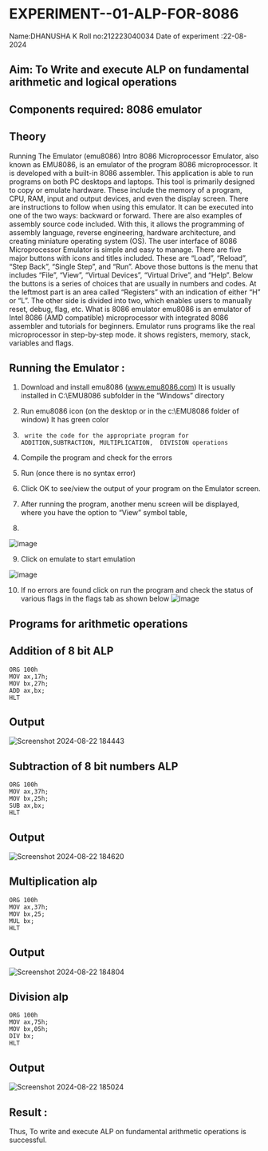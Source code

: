# EXPERIMENT--01-ALP-FOR-8086
Name:DHANUSHA K
Roll no:212223040034
Date of experiment :22-08-2024
## Aim: To Write and execute ALP on fundamental arithmetic and logical operations
## Components required: 8086  emulator 
## Theory 
Running The Emulator (emu8086) Intro 8086 Microprocessor Emulator, also known as EMU8086, is an emulator of the program 8086 microprocessor. It is developed with a built-in 8086 assembler. This application is able to run programs on both PC desktops and laptops. This tool is primarily designed to copy or emulate hardware. These include the memory of a program, CPU, RAM, input and output devices, and even the display screen. There are instructions to follow when using this emulator. It can be executed into one of the two ways: backward or forward. There are also examples of assembly source code included. With this, it allows the programming of assembly language, reverse engineering, hardware architecture, and creating miniature operating system (OS). The user interface of 8086 Microprocessor Emulator is simple and easy to manage. There are five major buttons with icons and titles included. These are “Load”, “Reload”, “Step Back”, “Single Step”, and “Run”. Above those buttons is the menu that includes “File”, “View”, “Virtual Devices”, “Virtual Drive”, and “Help”. Below the buttons is a series of choices that are usually in numbers and codes. At the leftmost part is an area called “Registers” with an indication of either “H” or “L”. The other side is divided into two, which enables users to manually reset, debug, flag, etc. What is 8086 emulator emu8086 is an emulator of Intel 8086 (AMD compatible) microprocessor with integrated 8086 assembler and tutorials for beginners. Emulator runs programs like the real microprocessor in step-by-step mode. it shows registers, memory, stack, variables and flags.

 ## Running the Emulator :
1.	Download and install emu8086 (www.emu8086.com) It is usually installed in C:\EMU8086 subfolder in the “Windows” directory
2.	  Run  emu8086 icon (on the desktop or in the c:\EMU8086 folder of window) It has green color 
 
 
3.		write the code for the appropriate program for ADDITION,SUBTRACTION, MULTIPLICATION,  DIVISION operations 

4.	 Compile the program and check for the errors 
5.	Run (once there is no syntax error) 

6.	Click OK to see/view the output of your program on the Emulator screen. 


7.	After running the program, another menu screen will be displayed, where you have the option to “View” symbol table,
8.	 

![image](https://user-images.githubusercontent.com/36288975/189273263-d65baae9-4b8f-4723-afb3-c0ffa4052b04.png)

9.	Click on emulate to start emulation 

![image](https://user-images.githubusercontent.com/36288975/189273273-9bb36ec1-e2e8-4892-8d35-37707332bfdc.png)

10.	If no errors are found click on run the program and check the status of various flags in the flags tab as shown below 
![image](https://user-images.githubusercontent.com/36288975/189273277-113a2a33-4a40-4ff8-95a5-ecd3a1f504fe.png)
## Programs for arithmetic  operations

## Addition  of 8 bit ALP 
```
ORG 100h
MOV ax,17h;
MOV bx,27h;
ADD ax,bx;
HLT
```
## Output  
![Screenshot 2024-08-22 184443](https://github.com/user-attachments/assets/f1c03d8f-5d32-474a-b08d-286d785818a6)


## Subtraction   of 8 bit numbers  ALP 
```
ORG 100h
MOV ax,37h;
MOV bx,25h;
SUB ax,bx;
HLT
```
## Output 
![Screenshot 2024-08-22 184620](https://github.com/user-attachments/assets/a1e8dc57-80d1-4a88-b2ac-2848dc766bba)

## Multiplication alp 
```
ORG 100h
MOV ax,37h;
MOV bx,25;
MUL bx;
HLT
```
## Output  
![Screenshot 2024-08-22 184804](https://github.com/user-attachments/assets/1c3f5e79-47d4-4a0c-a624-8e2486189671)


## Division alp 
```
ORG 100h
MOV ax,75h;
MOV bx,05h;
DIV bx;
HLT
```
## Output  
![Screenshot 2024-08-22 185024](https://github.com/user-attachments/assets/6dbf8ae8-2ec2-4d84-82b2-fc7251a930a8)

## Result :
Thus, To write and execute ALP on fundamental arithmetic operations is successful.





